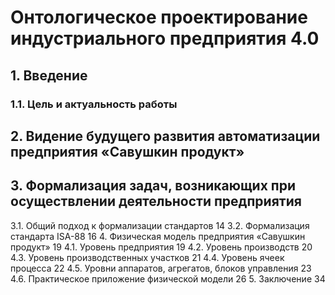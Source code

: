 # Онтологическое проектирование индустриального предприятия 4.0

## 1.	Введение ## 
### 1.1.	Цель и актуальность работы ###
## 2.	Видение будущего развития автоматизации предприятия «Савушкин продукт» ##
## 3.	Формализация задач, возникающих при осуществлении деятельности предприятия ##
3.1.	Общий подход к формализации стандартов	14
3.2.	Формализация стандарта ISA-88	16
4.	Физическая модель предприятия «Савушкин продукт»	19
4.1.	Уровень предприятия	19
4.2.	Уровень производств	20
4.3.	Уровень производственных участков	21
4.4.	Уровень ячеек процесса	22
4.5.	Уровни аппаратов, агрегатов, блоков управления	23
4.6.	Практическое приложение физической модели	26
5.	Заключение	34

